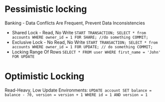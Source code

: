 # Pessimistic locking
Banking - Data Conflicts Are Frequent,
Prevent Data Inconsistencies
- Shared Lock - Read, No Write
`START TRANSACTION;
SELECT * from accounts WHERE owner_id = 1 FOR SHARE;
//do something
COMMIT;`
- Exclusive Lock - No Read, No Write
`START TRANSACTION;
SELECT * from accounts WHERE owner_id = 1 FOR UPDATE;
// do something
COMMIT;`
- Locking Range Of Rows
`SELECT * FROM user WHERE first_name = 'John' FOR UPDATE`

# Optimistic Locking
Read-Heavy, Low Update Environments:
`UPDATE account SET balance = balance - 70, version = version + 1 WHERE id = 1 AND version = 1`